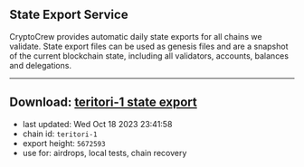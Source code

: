 ## State Export Service
CryptoCrew provides automatic daily state exports for all chains we validate. State export files can be used as genesis files and are a snapshot of the current blockchain state, including all validators, accounts, balances and delegations.

---
**Download: [teritori-1 state export](https://dl.ccvalidators.com/SERVICE/teritori/teritori-1_export_5672593.json)**
---

- last updated: Wed Oct 18 2023 23:41:58
- chain id: `teritori-1`
- export height: `5672593`
- use for: airdrops, local tests, chain recovery
